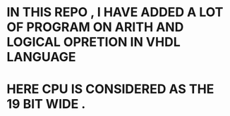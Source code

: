 # IN THIS REPO , I HAVE ADDED A LOT OF PROGRAM ON ARITH AND LOGICAL OPRETION IN VHDL LANGUAGE
# HERE CPU IS CONSIDERED AS THE 19 BIT WIDE .
